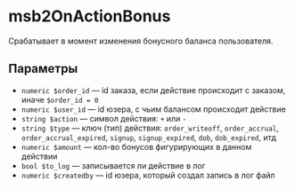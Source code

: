 # msb2OnActionBonus

Срабатывает в момент изменения бонусного баланса пользователя.

## Параметры

- `numeric $order_id` — id заказа, если действие происходит с заказом, иначе `$order_id = 0`
- `numeric $user_id` — id юзера, с чьим балансом происходит действие
- `string $action` — символ действия: `+` или `-`
- `string $type` — ключ (тип) действия: `order_writeoff`, `order_accrual`, `order_accrual_expired`, `signup`, `signup_expired`, `dob`, `dob_expired`, итд
- `numeric $amount` — кол-во бонусов фигурирующих в данном действии
- `bool $to_log` — записывается ли действие в лог
- `numeric $createdby` — id юзера, который создал запись в лог файл
